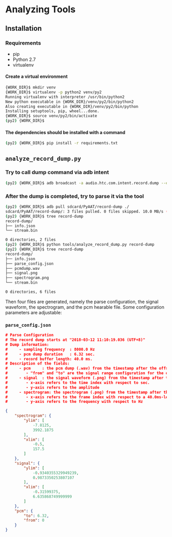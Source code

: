 # Analyzing Tools
## Installation
### Requirements
- pip
- Python 2.7
- virtualenv

#### Create a virtual environment
```bash
{WORK_DIR}$ mkdir venv
{WORK_DIR}$ virtualenv -p python2 venv/py2
Running virtualenv with interpreter /usr/bin/python2
New python executable in {WORK_DIR}/venv/py2/bin/python2
Also creating executable in {WORK_DIR}/venv/py2/bin/python
Installing setuptools, pip, wheel...done.
{WORK_DIR}$ source venv/py2/bin/activate
(py2) {WORK_DIR}$
```

#### The dependencies should be installed with a command
```bash
(py2) {WORK_DIR}$ pip install -r requirements.txt
```

## `analyze_record_dump.py`

### Try to call dump command via adb intent
```bash
(py2) {WORK_DIR}$ adb broadcast -a audio.htc.com.intent.record.dump --es path record-dump
```

### After the dump is completed, try to parse it via the tool
```bash
(py2) {WORK_DIR}$ adb pull sdcard/PyAAT/record-dump ./
sdcard/PyAAT/record-dump/: 3 files pulled. 0 files skipped. 10.0 MB/s (1082617 bytes in 0.103s)
(py2) {WORK_DIR}$ tree record-dump
record-dump/
├── info.json
└── stream.bin

0 directories, 2 files
(py2) {WORK_DIR}$ python tools/analyze_record_dump.py record-dump
(py2) {WORK_DIR}$ tree record-dump
record-dump/
├── info.json
├── parse_config.json
├── pcmdump.wav
├── signal.png
├── spectrogram.png
└── stream.bin

0 directories, 6 files
```

Then four files are generated, namely the parse configuration, the signal waveform, the spectrogram, and the pcm hearable file. Some configuration parameters are adjustable:

### `parse_config.json`
```json
# Parse Configuration
# The record dump starts at "2018-03-12 11:10:19.036 (UTF+8)"
# Dump information:
#     - sampling frequency  : 8000.0 Hz
#     - pcm dump duration   : 6.32 sec.
#     - record buffer length: 40.0 ms.
# Description of the fields:
#     - pcm     : the pcm dump (.wav) from the timestamp after the offset
#        - "from" and "to" are the signal range configuration for the output audio file with respect to sec.
#     - signal  : the signal waveform (.png) from the timestamp after the offset
#        - x-axis refers to the time index with respect to sec.
#        - y-axis refers to the amplitude
#     - spectrogram: the spectrogram (.png) from the timestamp after the offset
#        - x-axis refers to the frame index with respect to a 40.0ms-length signal frame
#        - y-axis refers to the frequency with respect to Hz

{
    "spectrogram": {
        "ylim": [
            -7.8125, 
            3992.1875
        ], 
        "xlim": [
            -0.5, 
            157.5
        ]
    }, 
    "signal": {
        "ylim": [
            -0.9340355329949239, 
            0.9873350253807107
        ], 
        "xlim": [
            -0.31599375, 
            6.635868749999999
        ]
    }, 
    "pcm": {
        "to": 6.32, 
        "from": 0
    }
}
```